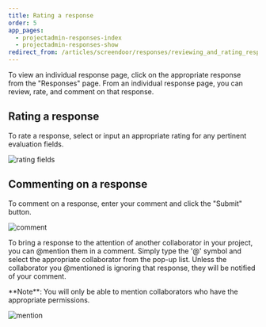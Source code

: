 ```yaml
---
title: Rating a response
order: 5
app_pages:
  - projectadmin-responses-index
  - projectadmin-responses-show
redirect_from: /articles/screendoor/responses/reviewing_and_rating_responses.html
---
```


To view an individual response page, click on the appropriate response from the "Responses" page. From an individual response page, you can review, rate, and comment on that response.

## Rating a response

To rate a response, select or input an appropriate rating for any pertinent evaluation fields.

![rating fields](../images/rating_fields.png)

## Commenting on a response

To comment on a response, enter your comment and click the "Submit" button.

![comment](../images/comment.png)

To bring a response to the attention of another collaborator in your project, you can @mention them in a comment. Simply type the '@' symbol and select the appropriate collaborator from the pop-up list. Unless the collaborator you @mentioned is ignoring that response, they will be notified of your comment.

<div class='alert'>
    **Note**: You will only be able to mention collaborators who have the appropriate permissions.
</div>

![mention](../images/mention.png)
